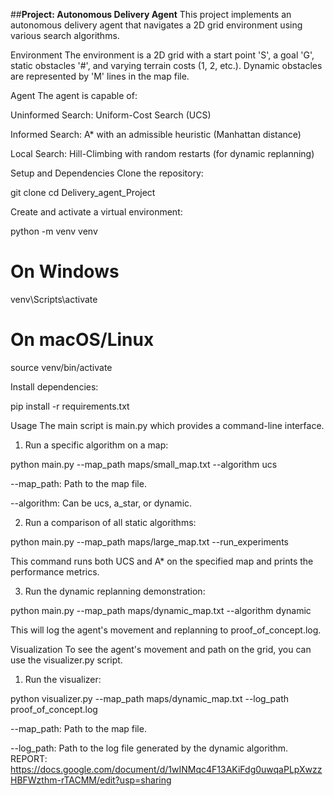 ##**Project: Autonomous Delivery Agent**
This project implements an autonomous delivery agent that navigates a 2D grid environment using various search algorithms.

Environment
The environment is a 2D grid with a start point 'S', a goal 'G', static obstacles '#', and varying terrain costs (1, 2, etc.). Dynamic obstacles are represented by 'M' lines in the map file.

Agent
The agent is capable of:

Uninformed Search: Uniform-Cost Search (UCS)

Informed Search: A* with an admissible heuristic (Manhattan distance)

Local Search: Hill-Climbing with random restarts (for dynamic replanning)

Setup and Dependencies
Clone the repository:

git clone <your-repository-url>
cd Delivery_agent_Project

Create and activate a virtual environment:

python -m venv venv
# On Windows
venv\Scripts\activate
# On macOS/Linux
source venv/bin/activate

Install dependencies:

pip install -r requirements.txt

Usage
The main script is main.py which provides a command-line interface.

1. Run a specific algorithm on a map:

python main.py --map_path maps/small_map.txt --algorithm ucs

--map_path: Path to the map file.

--algorithm: Can be ucs, a_star, or dynamic.

2. Run a comparison of all static algorithms:

python main.py --map_path maps/large_map.txt --run_experiments

This command runs both UCS and A* on the specified map and prints the performance metrics.

3. Run the dynamic replanning demonstration:

python main.py --map_path maps/dynamic_map.txt --algorithm dynamic

This will log the agent's movement and replanning to proof_of_concept.log.

Visualization
To see the agent's movement and path on the grid, you can use the visualizer.py script.

1. Run the visualizer:

python visualizer.py --map_path maps/dynamic_map.txt --log_path proof_of_concept.log

--map_path: Path to the map file.

--log_path: Path to the log file generated by the dynamic algorithm.
REPORT: https://docs.google.com/document/d/1wINMqc4F13AKiFdg0uwqaPLpXwzzHBFWzthm-rTACMM/edit?usp=sharing
